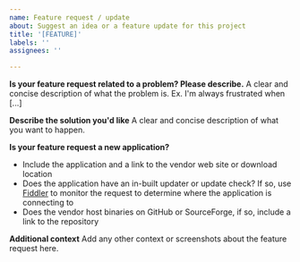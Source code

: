 ```yaml
---
name: Feature request / update
about: Suggest an idea or a feature update for this project
title: '[FEATURE]'
labels: ''
assignees: ''

---
```


**Is your feature request related to a problem? Please describe.**
A clear and concise description of what the problem is. Ex. I'm always frustrated when [...]

**Describe the solution you'd like**
A clear and concise description of what you want to happen.

**Is your feature request a new application?**

- Include the application and a link to the vendor web site or download location
- Does the application have an in-built updater or update check? If so, use [Fiddler](https://www.telerik.com/fiddler) to monitor the request to determine where the application is connecting to
- Does the vendor host binaries on GitHub or SourceForge, if so, include a link to the repository

**Additional context**
Add any other context or screenshots about the feature request here.

